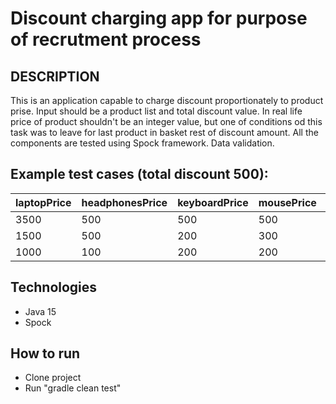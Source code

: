 Discount charging app for purpose of recrutment process
=======================================================


DESCRIPTION
-----------

This is an application capable to charge discount proportionately to product prise. Input should be a product list and total discount value.
In real life price of product shouldn't be an integer value, but one of conditions od this task was to leave for last product in basket rest of discount amount.
All the components are tested using Spock framework. Data validation.

Example test cases (total discount 500):
---------------------------------------
| laptopPrice | headphonesPrice | keyboardPrice | mousePrice | laptopDisc | headphonesDisc | keyboardDisc | mouseDisc |
|-------------|-----------------|---------------|------------|------------|----------------|--------------|-----------|
| 3500        | 500             | 500           | 500        | 350        | 50             | 50           | 50        |
| 1500        | 500             | 200           | 300        | 300        | 100            | 40           | 60        |
| 1000        | 100             | 200           | 200        | 333        | 33             | 66           | 68        |

Technologies
------------
- Java 15
- Spock

How to run
----------
* Clone project
* Run "gradle clean test"